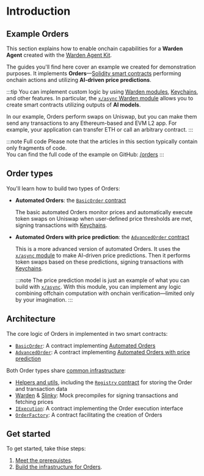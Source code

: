 ﻿---
sidebar_position: 1
---

# Introduction

## Example Orders

This section explains how to enable onchain capabilities for a **Warden Agent** created with the [Warden Agent Kit](/category/warden-agent-kit).

The guides you'll find here cover an example we created for demonstration purposes. It implements **Orders**—[Solidity smart contracts](/build-an-app/deploy-smart-contracts-on-warden/deploy-an-evm-contract) performing onchain actions and utilizing **AI-driven price predictions**.

:::tip
You can implement custom logic by using [Warden modules](/category/warden-protocol-modules), [Keychains](/learn/glossary#keychain), and other features. In particular, the [`x/async` Warden module](/learn/warden-protocol-modules/x-async) allows you to create smart contracts utilizing outputs of **AI models**.

In our example, Orders perform swaps on Uniswap, but you can make them send any transactions to any Ethereum-based and EVM L2 app. For example, your application can transfer ETH or call an arbitrary contract.
:::

:::note Full code
Please note that the articles in this section typically contain only fragments of code.  
You can find the full code of the example on GitHub: [/orders](https://github.com/warden-protocol/wardenprotocol/tree/main/solidity/orders)
:::

## Order types

You'll learn how to build two types of Orders:

- **Automated Orders**: the [`BasicOrder` contract](implement-automated-orders/implement-orders)  

  The basic automated Orders monitor prices and automatically execute token swaps on Uniswap when user-defined price thresholds are met, signing transactions with [Keychains](/learn/glossary#keychain).

- **Automated Orders with price prediction**: the [`AdvancedOrder` contract](implement-automated-orders-with-price-prediction/implement-orders)  

  This is a more advanced version of automated Orders. It uses the [`x/async` module](/learn/warden-protocol-modules/x-async) to make AI-driven price predictions. Then it performs token swaps based on these predictions, signing transactions with [Keychains](/learn/glossary#keychain).

  :::note
  The price prediction model is just an example of what you can build with [`x/async`](/learn/warden-protocol-modules/x-async). With this module, you can implement any logic combining offchain computation with onchain verification—limited only by your imagination.
  ::: 

## Architecture

The core logic of Orders in implemented in two smart contracts:

- [`BasicOrder`](implement-automated-orders/implement-orders): A contract implementing [Automated Orders](implement-automated-orders/introduction)
- [`AdvancedOrder`](implement-automated-orders-with-price-prediction/implement-orders): A contract implementing [Automated Orders with price prediction](implement-automated-orders-with-price-prediction/introduction)

Both Order types share [common infrastructure](/category/build-the-infrastructure-for-orders):

  - [Helpers and utils](build-the-infrastructure-for-orders/create-helpers-and-utils), including the [`Registry` contract](build-the-infrastructure-for-orders/create-helpers-and-utils#3-implement-the-registry) for storing the Order and transaction data
  - [Warden](build-the-infrastructure-for-orders/create-mock-precompiles#12-create-a-warden-precompile) & [Slinky](build-the-infrastructure-for-orders/create-mock-precompiles#11-create-a-slinky-precompile): Mock precompiles for signing transactions and fetching prices
  - [`IExecution`](build-the-infrastructure-for-orders/implement-the-execution-interface): A contract implementing the Order execution interface
  - [`OrderFactory`](build-the-infrastructure-for-orders/implement-the-creation-of-orders): A contract facilitating the creation of Orders

## Get started

To get started, take thise steps:

1. [Meet the prerequistes](prerequisites).
2. [Build the infrastructure for Orders](/category/build-the-infrastructure-for-orders).